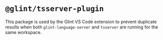 # `@glint/tsserver-plugin`

This package is used by the Glint VS Code extension to prevent duplicate results when both `glint-language-server` and
`tsserver` are running for the same workspace.
